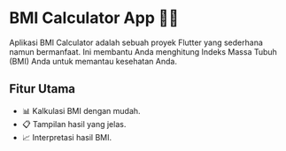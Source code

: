 # BMI Calculator App 📏💪

Aplikasi BMI Calculator adalah sebuah proyek Flutter yang sederhana namun bermanfaat. Ini membantu Anda menghitung Indeks Massa Tubuh (BMI) Anda untuk memantau kesehatan Anda.

## Fitur Utama

- 📊 Kalkulasi BMI dengan mudah.
- 📋 Tampilan hasil yang jelas.
- 📈 Interpretasi hasil BMI.
